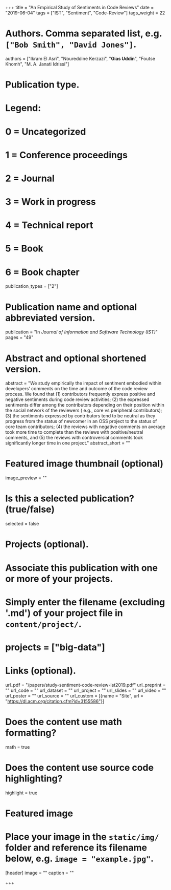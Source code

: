 +++
title = "An Empirical Study of Sentiments in Code Reviews"
date = "2019-06-04"
tags = ["IST", "Sentiment", "Code-Review"]
tags_weight = 22
# Authors. Comma separated list, e.g. `["Bob Smith", "David Jones"]`.
authors = ["Ikram El Asri", "Noureddine Kerzazi", "**Gias Uddin**", "Foutse Khomh", "M. A. Janati Idrissi"]

# Publication type.
# Legend:
# 0 = Uncategorized
# 1 = Conference proceedings
# 2 = Journal
# 3 = Work in progress
# 4 = Technical report
# 5 = Book
# 6 = Book chapter
publication_types = ["2"]

# Publication name and optional abbreviated version.
publication = "In *Journal of Information and Software Technology (IST)*"
pages = "49"	


# Abstract and optional shortened version.
abstract = "We study empirically the impact of sentiment embodied within developers’ comments on the time and outcome of the code review process. We found that (1) contributors frequently express positive and negative sentiments during code review activities; (2) the expressed sentiments differ among the contributors depending on their position within the social network of the reviewers ( e.g., core vs peripheral contributors); (3) the sentiments expressed by contributors tend to be neutral as they progress from the status of newcomer in an OSS project to the status of core team contributors; (4) the reviews with negative comments on average took more time to complete than the reviews with positive/neutral comments, and (5) the reviews with controversial comments took significantly longer time in one project."
abstract_short = ""

# Featured image thumbnail (optional)
image_preview = ""

# Is this a selected publication? (true/false)
selected = false

# Projects (optional).
#   Associate this publication with one or more of your projects.
#   Simply enter the filename (excluding '.md') of your project file in `content/project/`.
# projects = ["big-data"]


# Links (optional).
url_pdf = "/papers/study-sentiment-code-review-ist2019.pdf"
url_preprint = ""
url_code = ""
url_dataset = ""
url_project = ""
url_slides = ""
url_video = ""
url_poster = ""
url_source = ""
url_custom = [{name = "Site", url = "https://dl.acm.org/citation.cfm?id=3155586"}]

# Does the content use math formatting?
math = true

# Does the content use source code highlighting?
highlight = true

# Featured image
# Place your image in the `static/img/` folder and reference its filename below, e.g. `image = "example.jpg"`.
[header]
image = ""
caption = ""

+++


